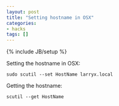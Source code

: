 ```yaml
---
layout: post
title: "Setting hostname in OSX"
categories:
- hacks
tags: []
---
```

{% include JB/setup %}

Setting the hostname in OSX:

    sudo scutil --set HostName larryx.local

Getting the hostname:

    scutil --get HostName
